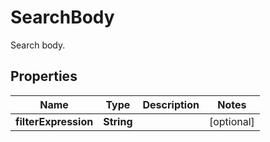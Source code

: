 

# SearchBody

Search body.

## Properties

Name | Type | Description | Notes
------------ | ------------- | ------------- | -------------
**filterExpression** | **String** |  |  [optional]




